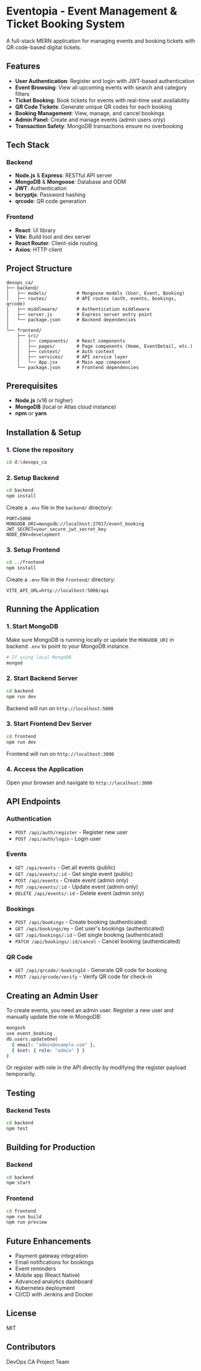 # Eventopia - Event Management & Ticket Booking System

A full-stack MERN application for managing events and booking tickets with QR code-based digital tickets.

## Features

- **User Authentication**: Register and login with JWT-based authentication
- **Event Browsing**: View all upcoming events with search and category filters
- **Ticket Booking**: Book tickets for events with real-time seat availability
- **QR Code Tickets**: Generate unique QR codes for each booking
- **Booking Management**: View, manage, and cancel bookings
- **Admin Panel**: Create and manage events (admin users only)
- **Transaction Safety**: MongoDB transactions ensure no overbooking

## Tech Stack

### Backend
- **Node.js** & **Express**: RESTful API server
- **MongoDB** & **Mongoose**: Database and ODM
- **JWT**: Authentication
- **bcryptjs**: Password hashing
- **qrcode**: QR code generation

### Frontend
- **React**: UI library
- **Vite**: Build tool and dev server
- **React Router**: Client-side routing
- **Axios**: HTTP client

## Project Structure

```
devops_ca/
├── backend/
│   ├── models/           # Mongoose models (User, Event, Booking)
│   ├── routes/           # API routes (auth, events, bookings, qrcode)
│   ├── middleware/       # Authentication middleware
│   ├── server.js         # Express server entry point
│   └── package.json      # Backend dependencies
│
└── frontend/
    ├── src/
    │   ├── components/   # React components
    │   ├── pages/        # Page components (Home, EventDetail, etc.)
    │   ├── context/      # Auth context
    │   ├── services/     # API service layer
    │   └── App.jsx       # Main app component
    └── package.json      # Frontend dependencies
```

## Prerequisites

- **Node.js** (v16 or higher)
- **MongoDB** (local or Atlas cloud instance)
- **npm** or **yarn**

## Installation & Setup

### 1. Clone the repository

```bash
cd d:\devops_ca
```

### 2. Setup Backend

```bash
cd backend
npm install
```

Create a `.env` file in the `backend/` directory:

```env
PORT=5000
MONGODB_URI=mongodb://localhost:27017/event_booking
JWT_SECRET=your_secure_jwt_secret_key
NODE_ENV=development
```

### 3. Setup Frontend

```bash
cd ../frontend
npm install
```

Create a `.env` file in the `frontend/` directory:

```env
VITE_API_URL=http://localhost:5000/api
```

## Running the Application

### 1. Start MongoDB

Make sure MongoDB is running locally or update the `MONGODB_URI` in backend `.env` to point to your MongoDB instance.

```bash
# If using local MongoDB
mongod
```

### 2. Start Backend Server

```bash
cd backend
npm run dev
```

Backend will run on `http://localhost:5000`

### 3. Start Frontend Dev Server

```bash
cd frontend
npm run dev
```

Frontend will run on `http://localhost:3000`

### 4. Access the Application

Open your browser and navigate to `http://localhost:3000`

## API Endpoints

### Authentication
- `POST /api/auth/register` - Register new user
- `POST /api/auth/login` - Login user

### Events
- `GET /api/events` - Get all events (public)
- `GET /api/events/:id` - Get single event (public)
- `POST /api/events` - Create event (admin only)
- `PUT /api/events/:id` - Update event (admin only)
- `DELETE /api/events/:id` - Delete event (admin only)

### Bookings
- `POST /api/bookings` - Create booking (authenticated)
- `GET /api/bookings/my` - Get user's bookings (authenticated)
- `GET /api/bookings/:id` - Get single booking (authenticated)
- `PATCH /api/bookings/:id/cancel` - Cancel booking (authenticated)

### QR Code
- `GET /api/qrcode/:bookingId` - Generate QR code for booking
- `POST /api/qrcode/verify` - Verify QR code for check-in

## Creating an Admin User

To create events, you need an admin user. Register a new user and manually update the role in MongoDB:

```bash
mongosh
use event_booking
db.users.updateOne(
  { email: "admin@example.com" },
  { $set: { role: "admin" } }
)
```

Or register with role in the API directly by modifying the register payload temporarily.

## Testing

### Backend Tests

```bash
cd backend
npm test
```

## Building for Production

### Backend

```bash
cd backend
npm start
```

### Frontend

```bash
cd frontend
npm run build
npm run preview
```

## Future Enhancements

- Payment gateway integration
- Email notifications for bookings
- Event reminders
- Mobile app (React Native)
- Advanced analytics dashboard
- Kubernetes deployment
- CI/CD with Jenkins and Docker

## License

MIT

## Contributors

DevOps CA Project Team
